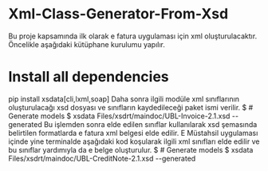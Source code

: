 # Xml-Class-Generator-From-Xsd
 
Bu proje kapsamında ilk olarak e fatura uygulaması için xml oluşturulacaktır. Öncelikle aşağıdaki kütüphane kurulumu yapılır.
# Install all dependencies
pip install xsdata[cli,lxml,soap]
Daha sonra ilgili modüle xml sınıflarının oluşturulacağı xsd dosyası ve sınıfların kaydedileceği paket ismi verilir.
$ # Generate models
$ xsdata Files/xsdrt/maindoc/UBL-Invoice-2.1.xsd --generated
Bu işlemden sonra elde edilen sınıflar kullanılarak xsd şemasında belirtilen formatlarda e fatura xml belgesi elde edilir.
E Müstahsil uygulaması içinde yine terminalde aşağıdaki kod koşularak ilgili xml sınıfları elde edilir ve bu sınıflar yardımıyla da e belge oluşturulur.
$ # Generate models
$ xsdata Files/xsdrt/maindoc/UBL-CreditNote-2.1.xsd --generated

